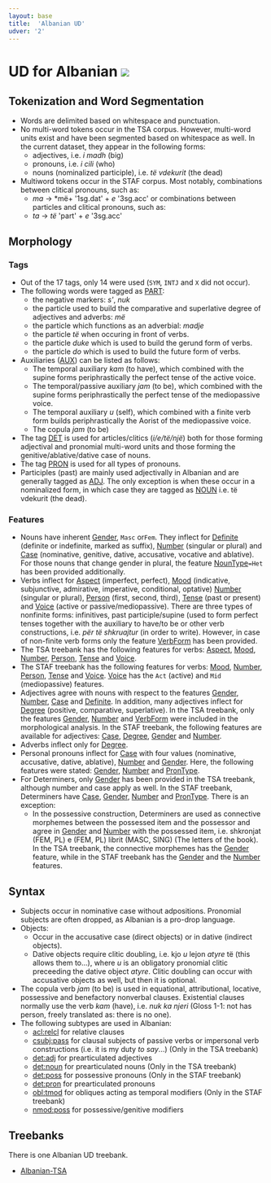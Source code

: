 ```yaml
---
layout: base
title:  'Albanian UD'
udver: '2'
---
```


# UD for Albanian <span class="flagspan"><img class="flag" src="../../flags/svg/AL.svg" /></span>

## Tokenization and Word Segmentation

* Words are delimited based on whitespace and punctuation.
* No multi-word tokens occur in the TSA corpus. However, multi-word units exist and have been segmented based on whitespace as well. In the current dataset, they appear in the following forms:
  * adjectives, i.e. _i madh_ (big)
  * pronouns, i.e. _i cili_ (who)
  * nouns (nominalized participle), i.e. _të vdekurit_ (the dead)
* Multiword tokens occur in the STAF corpus. Most notably, combinations between clitical pronouns, such as:
  * *ma* -> *më+ '1sg.dat' + *e* '3sg.acc'
  or combinations between particles and clitical pronouns, such as:
  * *ta* -> *të* 'part' + *e* '3sg.acc'

## Morphology

### Tags

* Out of the 17 tags, only 14 were used (`SYM`, `INTJ` and `X` did not occur).
* The following words were tagged as [PART]():
  * the negative markers: *s'*, *nuk*
  * the particle used to build the comparative and superlative degree of adjectives and adverbs: *më*
  * the particle which functions as an adverbial: *madje*
  * the particle *të* when occuring in front of verbs.
  * the particle *duke* which is used to build the gerund form of verbs.
  * the particle *do* which is used to build the future form of verbs.
* Auxiliaries ([AUX]()) can be listed as follows:
  * The temporal auxiliary *kam* (to have), which combined with the supine forms periphrastically the perfect tense of the active voice.
  * The temporal/passive auxiliary *jam* (to be), which combined with the supine forms periphrastically the perfect tense of the mediopassive voice.
  * The temporal auxiliary *u* (self), which  combined with a finite verb form builds periphrastically the Aorist of the mediopassive voice.
  * The copula *jam* (to be)
* The tag [DET]() is used for articles/clitics (*i/e/të/një*) both for those forming adjectival and pronomial multi-word units and those forming the genitive/ablative/dative case of nouns.
* The tag [PRON]() is used for all types of pronouns.
* Participles (past) are mainly used adjectivally in Albanian and are generally tagged as [ADJ](). The only exception is when these occur in a nominalized form, in which case they are tagged as [NOUN]() i.e. të vdekurit (the dead).


### Features

* Nouns have inherent [Gender](), `Masc` or`Fem`. They inflect for [Definite]() (definite or indefinite, marked as suffix), [Number]() (singular or plural) and [Case]() (nominative, genitive, dative, accusative, vocative and ablative). For those nouns that change gender in plural, the feature [NounType]()`=Het` has been provided additionally.
* Verbs inflect for [Aspect]() (imperfect, perfect), [Mood]() (indicative, subjunctive, admirative, imperative, conditional, optative) [Number]() (singular or plural), [Person]() (first, second, third), [Tense]() (past or present) and [Voice]() (active or passive/mediopassive). There are three types of nonfinite forms: infinitives, past participle/supine (used to form perfect tenses together with the auxiliary to have/to be or other verb constructions, i.e. *për të shkruajtur* (in order to write). However, in case of non-finite verb forms only the feature [VerbForm]() has been provided.
 * The TSA treebank has the following features for verbs: [Aspect](), [Mood](), [Number](), [Person](), [Tense]() and [Voice]().
 * The STAF treebank has the following features for verbs: [Mood](), [Number](), [Person](), [Tense]() and [Voice](). [Voice]() has the `Act` (active) and `Mid` (mediopassive) features.
* Adjectives agree with nouns with respect to the features [Gender](), [Number](), [Case]() and [Definite](). In addition, many adjectives inflect for [Degree]() (positive, comparative, superlative). In the TSA treebank, only the features [Gender](), [Number]() and [VerbForm]() were included in the morphological analysis. In the STAF treebank, the following features are available for adjectives: [Case](), [Degree](), [Gender]() and [Number]().
* Adverbs inflect only for [Degree]().
* Personal pronouns inflect for [Case]() with four values (nominative, accusative, dative, ablative), [Number]() and [Gender](). Here, the following features were stated: [Gender](), [Number]() and [PronType]().
* For Determiners, only [Gender]() has been provided in the TSA treebank, although number and case apply as well. In the STAF treebank, Determiners have [Case](), [Gender](), [Number]() and [PronType](). There is an exception:
  * In the possessive construction, Determiners are used as connective morphemes between the possessed item and the possessor and agree in [Gender]() and [Number]() with the possessed item, i.e. shkronjat (FEM, PL) e (FEM, PL) librit (MASC, SING) (The letters of the book). In the TSA treebank, the connective morphemes has the [Gender]() feature, while in the STAF treebank has the [Gender]() and the [Number]() features.

## Syntax

* Subjects occur in nominative case without adpositions. Pronomial subjects are often dropped, as Albanian is a pro-drop language.
* Objects:
  * Occur in the accusative case (direct objects) or in dative (indirect objects).
  * Dative objects require clitic doubling, i.e. kjo *u* lejon *atyre* të (this allows them to...), where *u* is an obligatory pronomial clitic preceeding the dative object *atyre*. Clitic doubling can occur with accusative objects as well, but then it is optional.
* The copula verb *jam* (to be) is used in equational, attributional, locative, possessive and benefactory nonverbal clauses.                  Existential clauses normally use the verb *kam* (have), i.e. *nuk ka njeri* (Gloss 1-1: not has person, freely translated as: there is no one).
* The following subtypes are used in Albanian:
    * [acl:relcl]() for relative clauses
    * [csubj:pass]() for clausal subjects of passive verbs or impersonal verb constructions (i.e. it is my duty *to say*...) (Only in the TSA treebank)
    * [det:adj]() for prearticulated adjectives
    * [det:noun]() for prearticulated nouns (Only in the TSA treebank)
    * [det:poss]() for possessive pronouns (Only in the STAF treebank)
    * [det:pron]() for prearticulated pronouns
    * [obl:tmod]() for obliques acting as temporal modifiers (Only in the STAF treebank)
    * [nmod:poss]() for possessive/genitive modifiers


## Treebanks

There is one Albanian UD treebank.

  * [Albanian-TSA](../treebanks/sq_tsa/index.html)

